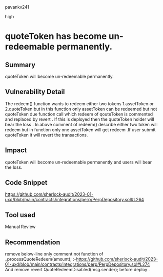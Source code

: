 pavankv241

high

# quoteToken has become un-redeemable permanently.

## Summary
quoteToken will become un-redeemable permanently.

## Vulnerability Detail
The redeem() function wants to redeem either two tokens 1.assetToken or 2.quoteToken but in this function only assetToken can be redeemed but not quoteToken due function call which redeem of qouteToken is commented and replaced by revert . If this is deployed then the quoteToken holder will bear the loss . In above comment of redeem() describe either two token will redeem but in function only one assetToken will get redeem .If user submit quoteToken it will revert the transactions.



## Impact
quoteToken will become un-redeemable permanently and users will bear the loss. 

## Code Snippet
https://github.com/sherlock-audit/2023-01-uxd/blob/main/contracts/integrations/perp/PerpDepository.sol#L264

## Tool used
Manual Review

## Recommendation
remove below-line  only comment not function of _processQuoteRedeem(amount); :-https://github.com/sherlock-audit/2023-01-uxd/blob/main/contracts/integrations/perp/PerpDepository.sol#L274
And remove revert QuoteRedeemDisabled(msg.sender); before deploy .


